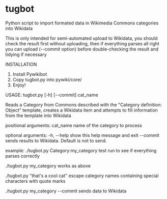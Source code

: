 # tugbot
Python script to import formated data in Wikimedia Commons categories into Wikidata

This is only intended for semi-automated upload to Wikidata, you should check the result 
first without uploading, then if everything parses all right you can upload (--commit option) 
before double-checking the result and tidying if necessary

INSTALLATION
1. Install Pywikibot
2. Copy tugbot.py into pywiki/core/
3. Enjoy!

USAGE: tugbot.py [-h] [--commit] cat_name

Reads a Category from Commons described with the "Category definition: Object"
template, creates a Wikidata item and attempts to fill information from the
template into Wikidata

positional arguments:
  cat_name    name of the category to process

optional arguments:
  -h, --help  show this help message and exit
  --commit    sends results to Wikidata. Default is not to send.
  
example:
  ./tugbot.py Category:my_category     test run to see if everything parses correctly
  
  ./tugbot.py my_category              works as above

  ./tugbot.py "that's a cool cat"      escape category names containing special characters with quote marks
  
  ./tugbot.py my_category --commit     sends data to Wikidata

